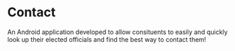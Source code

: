 # Contact
An Android application developed to allow consituents to easily and quickly look up their elected officials and find the best way to contact them!
